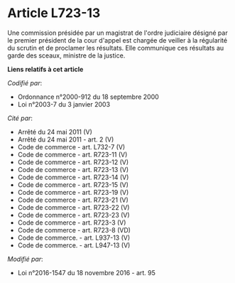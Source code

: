 # Article L723-13

Une commission présidée par un magistrat de l'ordre judiciaire désigné par le premier président de la cour d'appel est
chargée de veiller à la régularité du scrutin et de proclamer les résultats. Elle communique ces résultats au garde des
sceaux, ministre de la justice.

**Liens relatifs à cet article**

_Codifié par_:

  - Ordonnance n°2000-912 du 18 septembre 2000
  - Loi n°2003-7 du 3 janvier 2003

_Cité par_:

  - Arrêté du 24 mai 2011 (V)
  - Arrêté du 24 mai 2011 - art. 2 (V)
  - Code de commerce - art. L732-7 (V)
  - Code de commerce - art. R723-11 (V)
  - Code de commerce - art. R723-12 (V)
  - Code de commerce - art. R723-13 (V)
  - Code de commerce - art. R723-14 (V)
  - Code de commerce - art. R723-15 (V)
  - Code de commerce - art. R723-19 (V)
  - Code de commerce - art. R723-21 (V)
  - Code de commerce - art. R723-22 (V)
  - Code de commerce - art. R723-23 (V)
  - Code de commerce - art. R723-3 (V)
  - Code de commerce - art. R723-8 (VD)
  - Code de commerce. - art. L937-13 (V)
  - Code de commerce. - art. L947-13 (V)

_Modifié par_:

  - Loi n°2016-1547 du 18 novembre 2016 - art. 95
